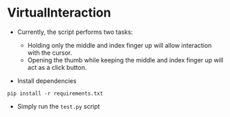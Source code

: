 # VirtualInteraction

- Currently, the script performs two tasks:
  - Holding only the middle and index finger up will allow interaction with the cursor.
  - Opening the thumb while keeping the middle and index finger up will act as a click button.

- Install dependencies
```
pip install -r requirements.txt
```

- Simply run the ``test.py`` script


